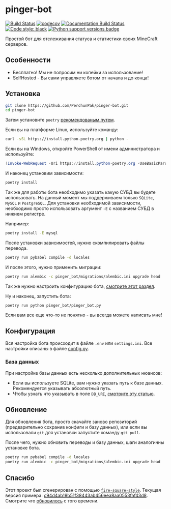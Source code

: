 # pinger-bot

[![Build Status](https://github.com/PerchunPak/pinger-bot/actions/workflows/test.yml/badge.svg?branch=master)](https://github.com/PerchunPak/pinger-bot/actions?query=workflow%3Atest)
[![codecov](https://codecov.io/gh/PerchunPak/pinger-bot/branch/master/graph/badge.svg)](https://codecov.io/gh/PerchunPak/pinger-bot)
[![Documentation Build Status](https://readthedocs.org/projects/pinger-bot/badge/?version=latest)](https://pinger-bot.readthedocs.io/)
[![Code style: black](https://img.shields.io/badge/code%20style-black-000000.svg)](https://github.com/psf/black)
[![Python support versions badge](https://img.shields.io/badge/python-3.8%20%7C%203.9%20%7C%203.10-blue)](https://www.python.org/downloads/)

Простой бот для отслеживания статуса и статистики своих MineCraft серверов.

## Особенности

- Бесплатно! Мы не попросим ни копейки за использование!
- SelfHosted - Вы сами управляете ботом от начала и до конца!

## Установка

```bash
git clone https://github.com/PerchunPak/pinger-bot.git
cd pinger-bot
```

Затем установите `poetry` [рекомендованым путем](https://python-poetry.org/docs/master/#installation).

Если вы на платформе Linux, используйте команду:

```bash
curl -sSL https://install.python-poetry.org | python -
```

Если вы на Windows, откройте PowerShell от имени администратора и используйте:

```powershell
(Invoke-WebRequest -Uri https://install.python-poetry.org -UseBasicParsing).Content | python -
```

И наконец установим зависимости:

```bash
poetry install
```

Так же для работы бота необходимо указать какую СУБД вы будете использовать.
На данный момент мы поддерживаем только `SQLite`, `MySQL` и `PostgreSQL`.
Для установки необходимой зависимости, необходимо просто использовать аргумент `-E` с названием СУБД в нижнем регистре.

Например:

```bash
poetry install -E mysql
```

После установки зависимостей, нужно скомпилировать файлы перевода.
```bash
poetry run pybabel compile -d locales
```

И после этого, нужно применить миграции:
```bash
poetry run alembic -c pinger_bot/migrations/alembic.ini upgrade head
```

Так же нужно настроить конфигурацию бота, [смотрите этот раздел](#конфигурация).

Ну и наконец, запустить бота:
```bash
poetry run python pinger_bot/pinger_bot.py
```

Если вам все еще что-то не понятно - вы всегда можете написать мне!

## Конфигурация

Вся настройка бота происходит в файле `.env` или `settings.ini`. Все настройки описаны в файле [config.py](/pinger_bot/config.py).

### База данных

При настройке базы данных есть несколько дополнительных нюансов:

- Если вы используете SQLite, вам нужно указать путь к базе данных. Рекомендуется указывать абсолютный путь.
- Чтобы узнать что указывать в поле `DB_URI`, [смотрите эту статью](https://docs.sqlalchemy.org/en/14/core/engines.html#database-urls).

## Обновление

Для обновления бота, просто скачайте заново репозиторий (предварительно сохранив конфиги и базу данных), или если вы
использовали `git` для установки запустите команду `git pull`.

После чего, нужно обновить переводы и базу данных, шаги аналогичны установке бота.

```bash
poetry run pybabel compile -d locales
poetry run alembic -c pinger_bot/migrations/alembic.ini upgrade head
```

## Спасибо

Этот проект был сгенерирован с помощью [`fire-square-style`](https://github.com/fire-square/fire-square-style).
Текущая версия примера: [c94d4ab18b51f38443ab456eea8aa0553faf43d8](https://github.com/fire-square/fire-square-style/tree/c94d4ab18b51f38443ab456eea8aa0553faf43d8).
Смотрите что [обновилось](https://github.com/fire-square/fire-square-style/compare/c94d4ab18b51f38443ab456eea8aa0553faf43d8...master) с того времени.
